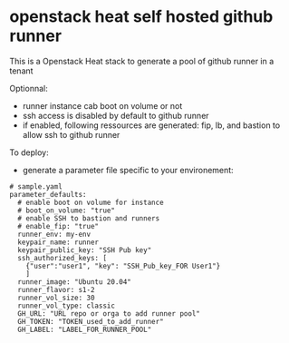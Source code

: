 # openstack heat self hosted github runner

This is a Openstack Heat stack to generate a pool of github runner in a tenant

Optionnal:
- runner instance cab boot on volume or not
- ssh access is disabled by default to github runner
- if enabled, following ressources are generated: fip, lb, and bastion to allow ssh to github runner

To deploy:
- generate a parameter file specific to your environement:

```
# sample.yaml
parameter_defaults:
  # enable boot on volume for instance
  # boot_on_volume: "true"
  # enable SSH to bastion and runners
  # enable_fip: "true"
  runner_env: my-env
  keypair_name: runner
  keypair_public_key: "SSH Pub key"
  ssh_authorized_keys: [
    {"user":"user1", "key": "SSH_Pub_key_FOR User1"}
    ]
  runner_image: "Ubuntu 20.04"
  runner_flavor: s1-2
  runner_vol_size: 30
  runner_vol_type: classic
  GH_URL: "URL repo or orga to add runner pool"
  GH_TOKEN: "TOKEN_used_to_add_runner"
  GH_LABEL: "LABEL_FOR_RUNNER_POOL"
